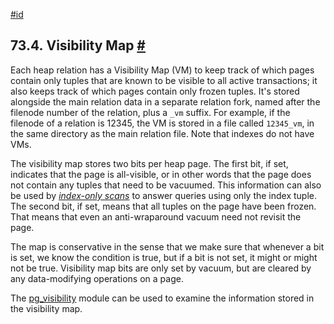 [#id](#STORAGE-VM)

## 73.4. Visibility Map [#](#STORAGE-VM)

Each heap relation has a Visibility Map (VM) to keep track of which pages contain only tuples that are known to be visible to all active transactions; it also keeps track of which pages contain only frozen tuples. It's stored alongside the main relation data in a separate relation fork, named after the filenode number of the relation, plus a `_vm` suffix. For example, if the filenode of a relation is 12345, the VM is stored in a file called `12345_vm`, in the same directory as the main relation file. Note that indexes do not have VMs.

The visibility map stores two bits per heap page. The first bit, if set, indicates that the page is all-visible, or in other words that the page does not contain any tuples that need to be vacuumed. This information can also be used by [_index-only scans_](indexes-index-only-scans) to answer queries using only the index tuple. The second bit, if set, means that all tuples on the page have been frozen. That means that even an anti-wraparound vacuum need not revisit the page.

The map is conservative in the sense that we make sure that whenever a bit is set, we know the condition is true, but if a bit is not set, it might or might not be true. Visibility map bits are only set by vacuum, but are cleared by any data-modifying operations on a page.

The [pg_visibility](pgvisibility) module can be used to examine the information stored in the visibility map.
